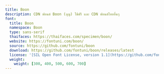```yaml
---
title: Boon
description: CDN ฟอนต์ Boon (บุญ) ใช้ฟรี และ CDN ฟอนต์ไทยอื่นๆ
font:
  title: Boon
  namespace: Boon
  type: sans-serif
  thaifaces: https://thaifaces.com/specimen/boon/
  website: https://fontuni.com/boon/
  source: https://github.com/fontuni/boon
  download: https://github.com/fontuni/boon/releases/latest
  license: '[SIL Open Font License, version 1.1](https://github.com/fontuni/boon/blob/master/OFL.txt)'
  weight:
    weight: [300, 400, 500, 600, 700]
---
```


<div></div>
